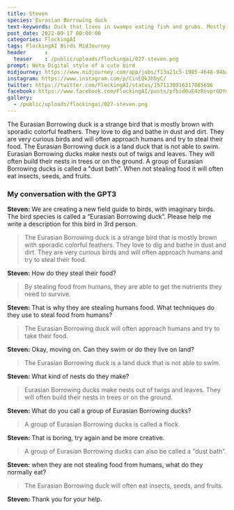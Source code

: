```yaml
---
title: Steven
species: Eurasian Borrowing duck
text-keywords: Duck that lives in swamps eating fish and grubs. Mostly brown with sporadic colorful feathers, Loves to dig and bathe in dust and dirt. From Europe
post_date: 2022-09-17 00:00:00
categories: FlockingAI
tags: FlockingAI Birds MidJourney 
header      :
  teaser    : /public/uploads/flockingai/027-steven.png
prompt: Weta Digital style of a cute bird
midjourney: https://www.midjourney.com/app/jobs/f13a21c5-1985-4648-94ba-0f3540902007
instagram: https://www.instagram.com/p/CinEQk3hbyC/
twitter: https://twitter.com/FlockingAI/status/1571136916317085696
facebook: https://www.facebook.com/FlockingAI/posts/pfbid0uE4zRnvprGDYm2koTgXbuTxpi8uQKNwMd7MFgJDr4BV617NHcF1VMSvmfbjKhb71l
gallery: 
  - /public/uploads/flockingai/027-steven.png
---
```


The Eurasian Borrowing duck is a strange bird that is mostly brown with sporadic colorful feathers. They love to dig and bathe in dust and dirt. They are very curious birds and will often approach humans and try to steal their food.  The Eurasian Borrowing duck is a land duck that is not able to swim. Eurasian Borrowing ducks make nests out of twigs and leaves. They will often build their nests in trees or on the ground. A group of Eurasian Borrowing ducks is called a "dust bath". When not stealing food it will often eat insects, seeds, and fruits.

### My conversation with the GPT3

**Steven:** We are creating a new field guide to birds, with imaginary birds. The bird species is called a “Eurasian Borrowing duck”. Please help me write a description for this bird in 3rd person.

> The Eurasian Borrowing duck is a strange bird that is mostly brown with sporadic colorful feathers. They love to dig and bathe in dust and dirt. They are very curious birds and will often approach humans and try to steal their food.

**Steven:** How do they steal their food?

> By stealing food from humans, they are able to get the nutrients they need to survive.

**Steven:** That is why they are stealing humans food. What techniques do they use to steal food from humans?

> The Eurasian Borrowing duck will often approach humans and try to take their food.

**Steven:** Okay, moving on. Can they swim or do they live on land?

> The Eurasian Borrowing duck is a land duck that is not able to swim.

**Steven:** What kind of nests do they make?

> Eurasian Borrowing ducks make nests out of twigs and leaves. They will often build their nests in trees or on the ground.

**Steven:** What do you call a group of Eurasian Borrowing ducks?

> A group of Eurasian Borrowing ducks is called a flock.

**Steven:** That is boring, try again and be more creative.

> A group of Eurasian Borrowing ducks can also be called a "dust bath".

**Steven:** when they are not stealing food from humans, what do they normally eat?

> The Eurasian Borrowing duck will often eat insects, seeds, and fruits.

**Steven:** Thank you for your help.
